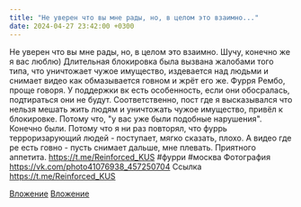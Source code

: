 ```yaml
---
title: "Не уверен что вы мне рады, но, в целом это взаимно..."
date: 2024-04-27 23:42:00 +0300
---
```


Не уверен что вы мне рады, но, в целом это взаимно.
Шучу, конечно же я вас люблю)
Длительная блокировка была вызвана жалобами того типа, что уничтожает чужое имущество, издевается над людьми и снимает видео как обмазывается говном и жрёт его же. Фурря Рембо, проще говоря.
У поддержки вк есть особенность, если они обосралась, подтираться они не будут. Соответственно, пост где я высказывался что нельзя мешать жить людям и уничтожать чужое имущество, привёл к блокировке. Потому что, "у вас уже были подобные нарушения".
Конечно были. Потому что я ни раз повторял, что фуррь терроризарующий людей  - поступает, мягко сказать, плохо. А видео где ре есть говно - пусть снимает дальше, мне плевать.
Приятного аппетита.
https://t.me/Reinforced_KUS
#фурри #москва
Фотография
<a class="vk-attach" href="https://vk.com/photo41076938_457250704">https://vk.com/photo41076938_457250704</a>
Ссылка
https://t.me/Reinforced_KUS

<a class="vk-attach" href="https://vk.com/photo41076938_457250704">Вложение</a>
[Вложение](https://t.me/Reinforced_KUS)
